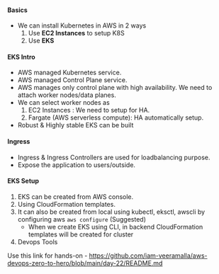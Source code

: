 #### Basics
- We can install Kubernetes in AWS in 2 ways
  1. Use **EC2 Instances** to setup K8S
  2. Use **EKS**
     
#### EKS Intro
- AWS managed Kubernetes service.
- AWS managed Control Plane service.
- AWS manages only control plane with high availability. We need to attach worker nodes/data planes.
- We can select worker nodes as
  1. EC2 Instances : We need to setup for HA.
  2. Fargate (AWS serverless compute): HA automatically setup.
- Robust & Highly stable EKS can be built
  
#### Ingress
- Ingress & Ingress Controllers are used for loadbalancing purpose.
- Expose the application to users/outside.

#### EKS Setup
1. EKS can be created from AWS console.
2. Using CloudFormation templates.
3. It can also be created from local using kubectl, eksctl, awscli by configuring aws `aws configure` (Suggested)
   - When we create EKS using CLI, in backend CloudFormation templates will be created for cluster
4. Devops Tools

Use this link for hands-on - https://github.com/iam-veeramalla/aws-devops-zero-to-hero/blob/main/day-22/README.md
